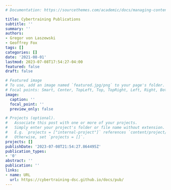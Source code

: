 ```yaml
---
# Documentation: https://sourcethemes.com/academic/docs/managing-content/

title: Cybertraining Publications
subtitle: ''
summary: ''
authors:
- Gregor von Laszewski
- Geoffrey Fox
tags: []
categories: []
date: '2021-08-01'
lastmod: 2023-07-08T17:54:27-04:00
featured: false
draft: false

# Featured image
# To use, add an image named `featured.jpg/png` to your page's folder.
# Focal points: Smart, Center, TopLeft, Top, TopRight, Left, Right, BottomLeft, Bottom, BottomRight.
image:
  caption: ''
  focal_point: ''
  preview_only: false

# Projects (optional).
#   Associate this post with one or more of your projects.
#   Simply enter your project's folder or file name without extension.
#   E.g. `projects = ["internal-project"]` references `content/project/deep-learning/index.md`.
#   Otherwise, set `projects = []`.
projects: []
publishDate: '2023-07-08T21:54:27.864495Z'
publication_types:
- '0'
abstract: ''
publication: ''
links:
- name: URL
  url: https://cybertraining-dsc.github.io/docs/pub/
---
```

